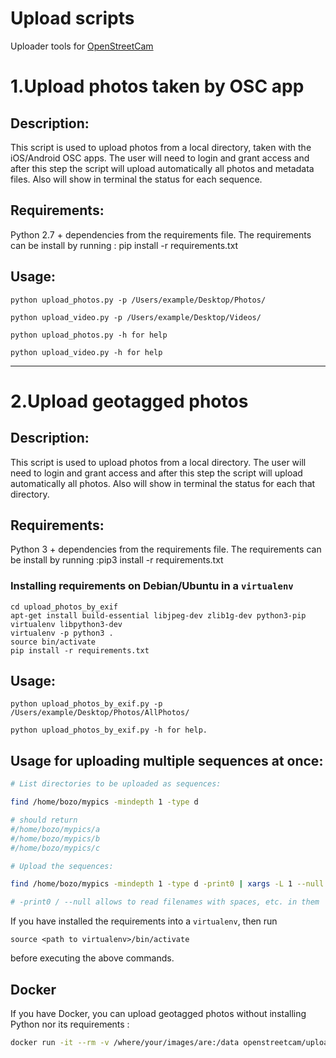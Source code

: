 # Upload scripts 
Uploader tools for [OpenStreetCam](https://www.openstreetcam.org/)

# 1.Upload photos taken by OSC app

## Description:
This script is used to upload photos from a local directory, taken with the iOS/Android OSC apps. 
The user will need to login and grant access  and after this step the script will upload automatically all photos and metadata files. 
Also will show in terminal the status for each sequence.

## Requirements: 
Python 2.7 + dependencies from the requirements file. 
The requirements can be install by running : pip install -r requirements.txt
    
## Usage:

```
python upload_photos.py -p /Users/example/Desktop/Photos/

python upload_video.py -p /Users/example/Desktop/Videos/

python upload_photos.py -h for help

python upload_video.py -h for help
```    
---------   
# 2.Upload geotagged photos

## Description:
This script is used to upload photos from a local directory. 
The user will need to login and grant access  and after this step the script will upload automatically all photos. 
Also will show in terminal the status for each that directory.

## Requirements: 
Python 3 + dependencies from the requirements file. 
The requirements can be install by running :pip3 install -r requirements.txt

### Installing requirements on Debian/Ubuntu in a `virtualenv`

```
cd upload_photos_by_exif
apt-get install build-essential libjpeg-dev zlib1g-dev python3-pip virtualenv libpython3-dev
virtualenv -p python3 .
source bin/activate
pip install -r requirements.txt
```

## Usage:
```
python upload_photos_by_exif.py -p /Users/example/Desktop/Photos/AllPhotos/

python upload_photos_by_exif.py -h for help.

```

## Usage for uploading multiple sequences at once:

```bash
# List directories to be uploaded as sequences:

find /home/bozo/mypics -mindepth 1 -type d

# should return
#/home/bozo/mypics/a
#/home/bozo/mypics/b
#/home/bozo/mypics/c

# Upload the sequences:

find /home/bozo/mypics -mindepth 1 -type d -print0 | xargs -L 1 --null ./upload_photos_by_exif.py -p

# -print0 / --null allows to read filenames with spaces, etc. in them
```

If you have installed the requirements into a `virtualenv`, then run
```
source <path to virtualenv>/bin/activate
```
before executing the above commands.

## Docker

If you have Docker, you can upload geotagged photos without installing Python nor its requirements :
```bash
docker run -it --rm -v /where/your/images/are:/data openstreetcam/upload_photos_by_exif
```

